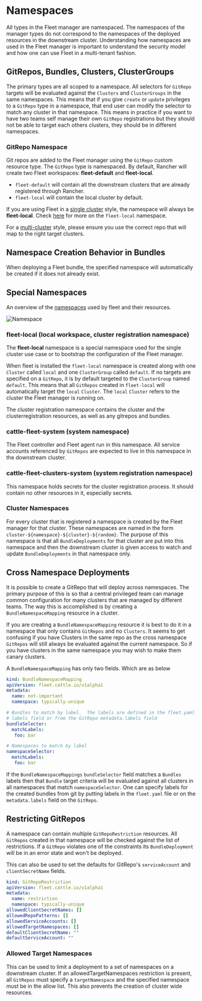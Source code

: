 # Namespaces

All types in the Fleet manager are namespaced.  The namespaces of the manager types do not correspond to the namespaces
of the deployed resources in the downstream cluster. Understanding how namespaces are used in the Fleet manager is
important to understand the security model and how one can use Fleet in a multi-tenant fashion.

## GitRepos, Bundles, Clusters, ClusterGroups

The primary types are all scoped to a namespace. All selectors for `GitRepo` targets will be evaluated against
the `Clusters` and `ClusterGroups` in the same namespaces. This means that if you give `create` or `update` privileges
to a `GitRepo` type in a namespace, that end user can modify the selector to match any cluster in that namespace.
This means in practice if you want to have two teams self manage their own `GitRepo` registrations but they should
not be able to target each others clusters, they should be in different namespaces.

### GitRepo Namespace

Git repos are added to the Fleet manager using the `GitRepo` custom resource type. The `GitRepo` type is namespaced. By default, Rancher will create two Fleet workspaces: **fleet-default** and **fleet-local**.

- `fleet-default` will contain all the downstream clusters that are already registered through Rancher.
- `fleet-local` will contain the local cluster by default.

If you are using Fleet in a [single cluster](./concepts.md) style, the namespace will always be **fleet-local**. Check [here](https://fleet.rancher.io/namespaces/#fleet-local) for more on the `fleet-local` namespace.

For a [multi-cluster](./concepts.md) style, please ensure you use the correct repo that will map to the right target clusters.


## Namespace Creation Behavior in Bundles

When deploying a Fleet bundle, the specified namespace will automatically be created if it does not already exist.

## Special Namespaces

An overview of the [namespaces](./namespaces.md) used by fleet and their resources.

![Namespace](/img/FleetNamespaces.svg)

### fleet-local (local workspace, cluster registration namespace)

The **fleet-local** namespace is a special namespace used for the single cluster use case or to bootstrap
the configuration of the Fleet manager.

When fleet is installed the `fleet-local` namespace is created along with one `Cluster` called `local` and one
`ClusterGroup` called `default`.  If no targets are specified on a `GitRepo`, it is by default targeted to the
`ClusterGroup` named `default`.  This means that all `GitRepos` created in `fleet-local` will
automatically target the `local` `Cluster`.  The `local` `Cluster` refers to the cluster the Fleet manager is running
on.

The cluster registration namespace contains the cluster and the clusterregistration resources, as well as any gitrepos and bundles.

### cattle-fleet-system (system namespace)

The Fleet controller and Fleet agent run in this namespace. All service accounts referenced by `GitRepos` are expected
to live in this namespace in the downstream cluster.

### cattle-fleet-clusters-system (system registration namespace)

This namespace holds secrets for the cluster registration process. It should contain no other resources in it,
especially secrets.

### Cluster Namespaces

For every cluster that is registered a namespace is created by the Fleet manager for that cluster.
These namespaces are named in the form `cluster-${namespace}-${cluster}-${random}`.  The purpose of this
namespace is that all `BundleDeployments` for that cluster are put into this namespace and
then the downstream cluster is given access to watch and update `BundleDeployments` in that namespace only.

## Cross Namespace Deployments

It is possible to create a GitRepo that will deploy across namespaces. The primary purpose of this is so that a
central privileged team can manage common configuration for many clusters that are managed by different teams. The way
this is accomplished is by creating a `BundleNamespaceMapping` resource in a cluster.

If you are creating a `BundleNamespaceMapping` resource it is best to do it in a namespace that only contains `GitRepos`
and no `Clusters`.  It seems to get confusing if you have Clusters in the same repo as the cross namespace `GitRepos` will still
always be evaluated against the current namespace.  So if you have clusters in the same namespace you may wish to make them
canary clusters.

A `BundleNamespaceMapping` has only two fields.  Which are as below

```yaml
kind: BundleNamespaceMapping
apiVersion: fleet.cattle.io/v1alpha1
metadata:
  name: not-important
  namespace: typically-unique

# Bundles to match by label.  The labels are defined in the fleet.yaml
# labels field or from the GitRepo metadata.labels field
bundleSelector:
  matchLabels:
   foo: bar

# Namespaces to match by label
namespaceSelector:
  matchLabels:
   foo: bar
```

If the `BundleNamespaceMappings` `bundleSelector` field matches a `Bundles` labels then that `Bundle` target criteria will
be evaluated against all clusters in all namespaces that match `namespaceSelector`. One can specify labels for the created
bundles from git by putting labels in the `fleet.yaml` file or on the `metadata.labels` field on the `GitRepo`.

## Restricting GitRepos

A namespace can contain multiple `GitRepoRestriction` resources. All `GitRepos`
created in that namespace will be checked against the list of restrictions.
If a `GitRepo` violates one of the constraints its `BundleDeployment` will be
in an error state and won't be deployed.

This can also be used to set the defaults for GitRepo's `serviceAccount` and `clientSecretName` fields.

```yaml
kind: GitRepoRestriction
apiVersion: fleet.cattle.io/v1alpha1
metadata:
  name: restriction
  namespace: typically-unique
allowedClientSecretNames: []
allowedRepoPatterns: []
allowedServiceAccounts: []
allowedTargetNamespaces: []
defaultClientSecretName: ""
defaultServiceAccount: ""
```

### Allowed Target Namespaces

This can be used to limit a deployment to a set of namespaces on a downstream cluster.
If an allowedTargetNamespaces restriction is present, all `GitRepos` must
specify a `targetNamespace` and the specified namespace must be in the allow
list.
This also prevents the creation of cluster wide resources.
